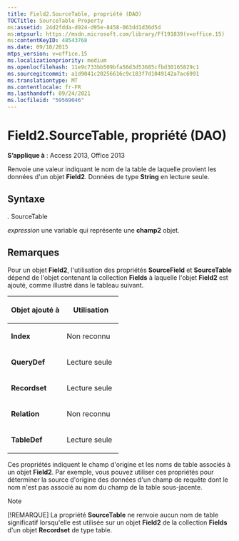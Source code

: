 ```yaml
---
title: Field2.SourceTable, propriété (DAO)
TOCTitle: SourceTable Property
ms:assetid: 24d2fdda-d924-d95e-8458-063dd1d36d5d
ms:mtpsurl: https://msdn.microsoft.com/library/Ff191839(v=office.15)
ms:contentKeyID: 48543768
ms.date: 09/18/2015
mtps_version: v=office.15
ms.localizationpriority: medium
ms.openlocfilehash: 11e9c733bb509bfa56d3d53685cfbd30165829c1
ms.sourcegitcommit: a1d9041c20256616c9c183f7d1049142a7ac6991
ms.translationtype: MT
ms.contentlocale: fr-FR
ms.lasthandoff: 09/24/2021
ms.locfileid: "59569046"
---
```

# <a name="field2sourcetable-property-dao"></a>Field2.SourceTable, propriété (DAO)


**S’applique à** : Access 2013, Office 2013

Renvoie une valeur indiquant le nom de la table de laquelle provient les données d'un objet **Field2**. Données de type **String** en lecture seule.

## <a name="syntax"></a>Syntaxe

*.* SourceTable

*expression* une variable qui représente une **champ2** objet.

## <a name="remarks"></a>Remarques

Pour un objet **Field2**, l'utilisation des propriétés **SourceField** et **SourceTable** dépend de l'objet contenant la collection **Fields** à laquelle l'objet **Field2** est ajouté, comme illustré dans le tableau suivant.

<table>
<colgroup>
<col style="width: 50%" />
<col style="width: 50%" />
</colgroup>
<thead>
<tr class="header">
<th><p>Objet ajouté à</p></th>
<th><p>Utilisation</p></th>
</tr>
</thead>
<tbody>
<tr class="odd">
<td><p><strong>Index</strong></p></td>
<td><p>Non reconnu</p></td>
</tr>
<tr class="even">
<td><p><strong>QueryDef</strong></p></td>
<td><p>Lecture seule</p></td>
</tr>
<tr class="odd">
<td><p><strong>Recordset</strong></p></td>
<td><p>Lecture seule</p></td>
</tr>
<tr class="even">
<td><p><strong>Relation</strong></p></td>
<td><p>Non reconnu</p></td>
</tr>
<tr class="odd">
<td><p><strong>TableDef</strong></p></td>
<td><p>Lecture seule</p></td>
</tr>
</tbody>
</table>


Ces propriétés indiquent le champ d'origine et les noms de table associés à un objet **Field2**. Par exemple, vous pouvez utiliser ces propriétés pour déterminer la source d'origine des données d'un champ de requête dont le nom n'est pas associé au nom du champ de la table sous-jacente.


> [!NOTE]
> [!REMARQUE] La propriété **SourceTable** ne renvoie aucun nom de table significatif lorsqu'elle est utilisée sur un objet **Field2** de la collection **Fields** d'un objet **Recordset** de type table.


